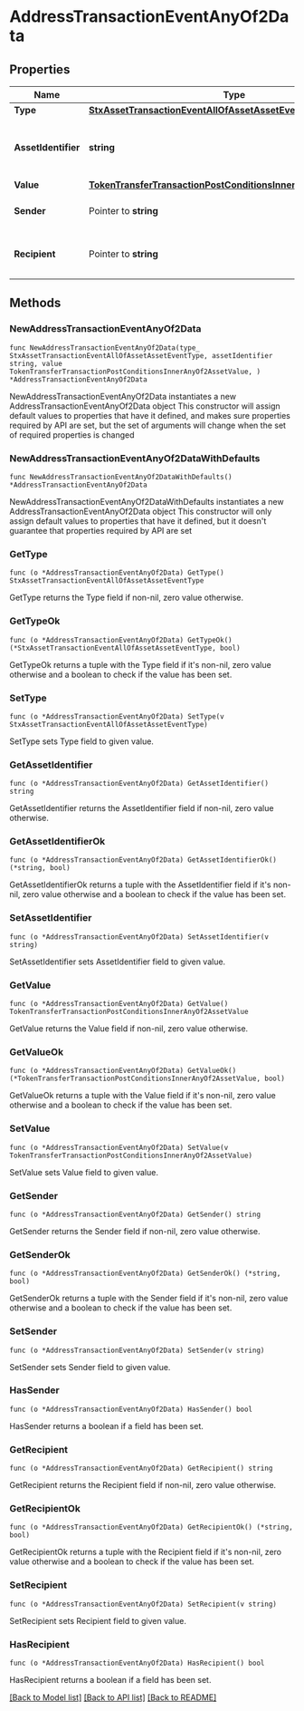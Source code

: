 # AddressTransactionEventAnyOf2Data

## Properties

Name | Type | Description | Notes
------------ | ------------- | ------------- | -------------
**Type** | [**StxAssetTransactionEventAllOfAssetAssetEventType**](StxAssetTransactionEventAllOfAssetAssetEventType.md) |  | 
**AssetIdentifier** | **string** | Non Fungible Token asset identifier. | 
**Value** | [**TokenTransferTransactionPostConditionsInnerAnyOf2AssetValue**](TokenTransferTransactionPostConditionsInnerAnyOf2AssetValue.md) |  | 
**Sender** | Pointer to **string** | Principal that sent the asset. | [optional] 
**Recipient** | Pointer to **string** | Principal that received the asset. | [optional] 

## Methods

### NewAddressTransactionEventAnyOf2Data

`func NewAddressTransactionEventAnyOf2Data(type_ StxAssetTransactionEventAllOfAssetAssetEventType, assetIdentifier string, value TokenTransferTransactionPostConditionsInnerAnyOf2AssetValue, ) *AddressTransactionEventAnyOf2Data`

NewAddressTransactionEventAnyOf2Data instantiates a new AddressTransactionEventAnyOf2Data object
This constructor will assign default values to properties that have it defined,
and makes sure properties required by API are set, but the set of arguments
will change when the set of required properties is changed

### NewAddressTransactionEventAnyOf2DataWithDefaults

`func NewAddressTransactionEventAnyOf2DataWithDefaults() *AddressTransactionEventAnyOf2Data`

NewAddressTransactionEventAnyOf2DataWithDefaults instantiates a new AddressTransactionEventAnyOf2Data object
This constructor will only assign default values to properties that have it defined,
but it doesn't guarantee that properties required by API are set

### GetType

`func (o *AddressTransactionEventAnyOf2Data) GetType() StxAssetTransactionEventAllOfAssetAssetEventType`

GetType returns the Type field if non-nil, zero value otherwise.

### GetTypeOk

`func (o *AddressTransactionEventAnyOf2Data) GetTypeOk() (*StxAssetTransactionEventAllOfAssetAssetEventType, bool)`

GetTypeOk returns a tuple with the Type field if it's non-nil, zero value otherwise
and a boolean to check if the value has been set.

### SetType

`func (o *AddressTransactionEventAnyOf2Data) SetType(v StxAssetTransactionEventAllOfAssetAssetEventType)`

SetType sets Type field to given value.


### GetAssetIdentifier

`func (o *AddressTransactionEventAnyOf2Data) GetAssetIdentifier() string`

GetAssetIdentifier returns the AssetIdentifier field if non-nil, zero value otherwise.

### GetAssetIdentifierOk

`func (o *AddressTransactionEventAnyOf2Data) GetAssetIdentifierOk() (*string, bool)`

GetAssetIdentifierOk returns a tuple with the AssetIdentifier field if it's non-nil, zero value otherwise
and a boolean to check if the value has been set.

### SetAssetIdentifier

`func (o *AddressTransactionEventAnyOf2Data) SetAssetIdentifier(v string)`

SetAssetIdentifier sets AssetIdentifier field to given value.


### GetValue

`func (o *AddressTransactionEventAnyOf2Data) GetValue() TokenTransferTransactionPostConditionsInnerAnyOf2AssetValue`

GetValue returns the Value field if non-nil, zero value otherwise.

### GetValueOk

`func (o *AddressTransactionEventAnyOf2Data) GetValueOk() (*TokenTransferTransactionPostConditionsInnerAnyOf2AssetValue, bool)`

GetValueOk returns a tuple with the Value field if it's non-nil, zero value otherwise
and a boolean to check if the value has been set.

### SetValue

`func (o *AddressTransactionEventAnyOf2Data) SetValue(v TokenTransferTransactionPostConditionsInnerAnyOf2AssetValue)`

SetValue sets Value field to given value.


### GetSender

`func (o *AddressTransactionEventAnyOf2Data) GetSender() string`

GetSender returns the Sender field if non-nil, zero value otherwise.

### GetSenderOk

`func (o *AddressTransactionEventAnyOf2Data) GetSenderOk() (*string, bool)`

GetSenderOk returns a tuple with the Sender field if it's non-nil, zero value otherwise
and a boolean to check if the value has been set.

### SetSender

`func (o *AddressTransactionEventAnyOf2Data) SetSender(v string)`

SetSender sets Sender field to given value.

### HasSender

`func (o *AddressTransactionEventAnyOf2Data) HasSender() bool`

HasSender returns a boolean if a field has been set.

### GetRecipient

`func (o *AddressTransactionEventAnyOf2Data) GetRecipient() string`

GetRecipient returns the Recipient field if non-nil, zero value otherwise.

### GetRecipientOk

`func (o *AddressTransactionEventAnyOf2Data) GetRecipientOk() (*string, bool)`

GetRecipientOk returns a tuple with the Recipient field if it's non-nil, zero value otherwise
and a boolean to check if the value has been set.

### SetRecipient

`func (o *AddressTransactionEventAnyOf2Data) SetRecipient(v string)`

SetRecipient sets Recipient field to given value.

### HasRecipient

`func (o *AddressTransactionEventAnyOf2Data) HasRecipient() bool`

HasRecipient returns a boolean if a field has been set.


[[Back to Model list]](../README.md#documentation-for-models) [[Back to API list]](../README.md#documentation-for-api-endpoints) [[Back to README]](../README.md)


